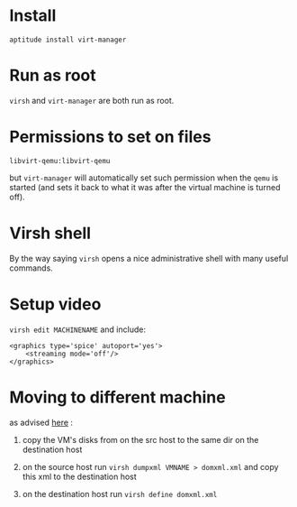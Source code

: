 Install
=======

    aptitude install virt-manager

Run as root
===========

`virsh` and `virt-manager` are both run as root.

Permissions to set on files
===========================

    libvirt-qemu:libvirt-qemu

but `virt-manager` will automatically set such permission when the `qemu` is started (and sets it back to what it was after the virtual machine is turned off).



Virsh shell
===========

By the way saying `virsh` opens a nice administrative shell with many useful commands.

Setup video
===========

`virsh edit MACHINENAME` and include:

    <graphics type='spice' autoport='yes'>
        <streaming mode='off'/>
    </graphics>


Moving to different machine
===========================

as advised [here](http://serverfault.com/questions/434064/correct-way-to-move-kvm-vm) :

1. copy the VM's disks from on the src host to the same dir on the destination host

2. on the source host run `virsh dumpxml VMNAME > domxml.xml` and copy this xml to the destination host

3. on the destination host run `virsh define domxml.xml`
